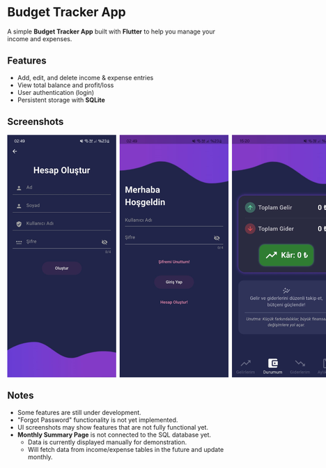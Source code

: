 # Budget Tracker App


A simple **Budget Tracker App** built with **Flutter** to help you manage your income and expenses.

## Features


- Add, edit, and delete income & expense entries
- View total balance and profit/loss
- User authentication (login)
- Persistent storage with **SQLite**


## Screenshots

<div style="display: flex; align-items: center;">
   <img src="https://github.com/TolgaAydac/budget_tracker/raw/main/gelir_gider/resimler/create_account.jpg" alt="Create Account" width="250">
   &nbsp;&nbsp;
   <img src="https://github.com/TolgaAydac/budget_tracker/raw/main/gelir_gider/resimler/login_page.jpg" alt="Login Page" width="250">
   &nbsp;&nbsp;
  <img src="https://github.com/TolgaAydac/budget_tracker/raw/main/gelir_gider/resimler/home_page.jpg" alt="Home Page" width="250">
</div>

## Notes
- Some features are still under development.
- "Forgot Password" functionality is not yet implemented.
- UI screenshots may show features that are not fully functional yet.
- **Monthly Summary Page** is not connected to the SQL database yet.  
  - Data is currently displayed manually for demonstration.  
  - Will fetch data from income/expense tables in the future and update monthly.





